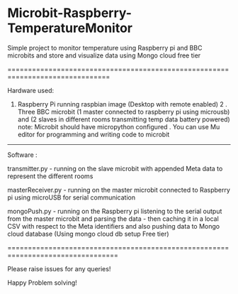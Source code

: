 # Microbit-Raspberry-TemperatureMonitor
Simple project to monitor temperature using Raspberry pi and BBC microbits and store and visualize data using Mongo cloud free tier


===============================================================================

Hardware used:

1. Raspberry Pi running raspbian image (Desktop with remote enabled)
2 . Three BBC microbit (1 master connected to raspberry pi using microusb) and (2 slaves in different rooms transmitting temp data battery powered)
note: Microbit should have micropython configured . You can use Mu editor for programming and writing code to microbit

--------------------------------------------------------------------------------

Software :

transmitter.py - running on the slave microbit with appended Meta data to represent the different rooms

masterReceiver.py - running on the master microbit connected to Raspberry pi using microUSB for serial communication

mongoPush.py - running on the Raspberry pi listening to the serial output from the master microbit and parsing the data - then caching it in a local CSV with respect to the Meta identifiers and also pushing data to Mongo cloud database (Using mongo cloud db setup Free tier)

=================================================================================

Please raise issues for any queries!

Happy Problem solving!
